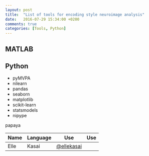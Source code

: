 ```yaml
---
layout: post
title:  "List of tools for encoding style neuroimage analysis"
date:   2016-07-29 15:34:00 +0200
comments: true
categories: [Tools, Python]
---
```



## MATLAB

## Python

* pyMVPA
* nilearn
* pandas
* seaborn
* matplotlib
* scikit-learn
* statsmodels
* nipype



papaya

<table>
  <thead>
    <tr>
      <th>Name</th>
      <th>Language</th>
      <th>Use</th>
      <th>Use</th>
    </tr>
  </thead>
  <tbody>
    <tr>
      <td>Elle</td>
      <td>Kasai</td>
      <td><a href="http://twitter.com/ellekasai">@ellekasai</a></td>
    </tr>
  </tbody>
</table>
